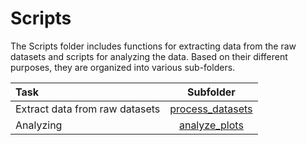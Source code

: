 # Scripts

The Scripts folder includes functions for extracting data from the raw datasets and scripts for analyzing the data. Based on their different purposes, they are organized into various sub-folders.

| Task | Subfolder |
| :--- | :---: |
| Extract data from raw datasets | [process_datasets](./process_datasets) |
| Analyzing | [analyze_plots](./analyze_plots) |
